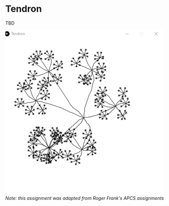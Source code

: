 Tendron
==================

TBD

![Alt text](Tendril.gif)
*Note: this assignment was adapted from Roger Frank's APCS assignments*
